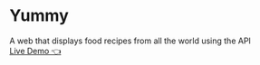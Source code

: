 # Yummy
A web that displays food recipes from all the world using the API
</br>
<a href="https://mostafakhaledd.github.io/Yummy/">Live Demo 👈</a>
